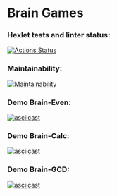 # Brain Games

### Hexlet tests and linter status:

[![Actions Status](https://github.com/MrAleos/frontend-project-44/actions/workflows/hexlet-check.yml/badge.svg)](https://github.com/MrAleos/frontend-project-44/actions)

### Maintainability:

[![Maintainability](https://api.codeclimate.com/v1/badges/cfbd53076169dd9dcba2/maintainability)](https://codeclimate.com/github/MrAleos/frontend-project-44/maintainability)

### Demo Brain-Even:

[![asciicast](https://asciinema.org/a/695505.svg)](https://asciinema.org/a/695505)

### Demo Brain-Calc:

[![asciicast](https://asciinema.org/a/7rcc4woPtrSeJZTaYR6N6jAOC.svg)](https://asciinema.org/a/7rcc4woPtrSeJZTaYR6N6jAOC)

### Demo Brain-GCD:

[![asciicast](https://asciinema.org/a/ODTyZSE9QTRBofJWqDJG8mTAh.svg)](https://asciinema.org/a/ODTyZSE9QTRBofJWqDJG8mTAh)
